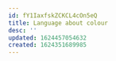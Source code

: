 ```yaml
---
id: fY1IaxfskZCKCL4cOn5eQ
title: Language about colour
desc: ''
updated: 1624457054632
created: 1624351689985
---
```


